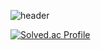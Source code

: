 ![header](https://capsule-render.vercel.app/api?type=wave&color=auto&height=250&section=header&text=JUNGHYEON%20GitHub&fontSize=70&animation=scaleIn)


[![Solved.ac Profile](http://mazassumnida.wtf/api/v2/generate_badge?boj=jh001)](https://solved.ac/jh001/)
